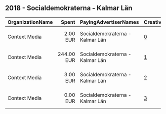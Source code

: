 ## 2018 - Socialdemokraterna - Kalmar Län 
|OrganizationName|Spent|PayingAdvertiserNames|CreativeUrls|Impressions|Genders|AgeBrackets|CountryCodes|BillingAddresses|CandidateBallotInformation|
|:---|---:|:---|:---|---:|:---|:---|:---|:---|:---|
|Context Media|2.00 EUR|Socialdemokraterna - Kalmar Län|[0](https://www.snap.com/political-ads/asset/b2d0c37f480d0cc6739cfd7d5a1b9aafedce5f23c249856e8e5d3b0f5acf18f2?mediaType=mp4)|1,301||18-24|sweden|"Västra Norrlandsgatan 7 ,UMEÅ,90327,SE"||
|Context Media|244.00 EUR|Socialdemokraterna - Kalmar Län|[1](https://www.snap.com/political-ads/asset/77e44b0ff85e108c2899f47cc99cfa3666b2b587e63cf50f45b446e1501913e1?mediaType=mp4)|105,055||18-24|sweden|"Västra Norrlandsgatan 7 ,UMEÅ,90327,SE"||
|Context Media|3.00 EUR|Socialdemokraterna - Kalmar Län|[2](https://www.snap.com/political-ads/asset/5aaa75d5aab6c266616941c5a6b9de7221789531ce714477b1c9643448e6ba51?mediaType=mp4)|1,660||18-24|sweden|"Västra Norrlandsgatan 7 ,UMEÅ,90327,SE"||
|Context Media|0.00 EUR|Socialdemokraterna - Kalmar Län|[3](https://www.snap.com/political-ads/asset/d4626c3e49115c50a4a7c0d9e3aa614b34e71ab2ed9c398d352ba445bde99771?mediaType=mp4)|299||18-24|sweden|"Västra Norrlandsgatan 7 ,UMEÅ,90327,SE"||
